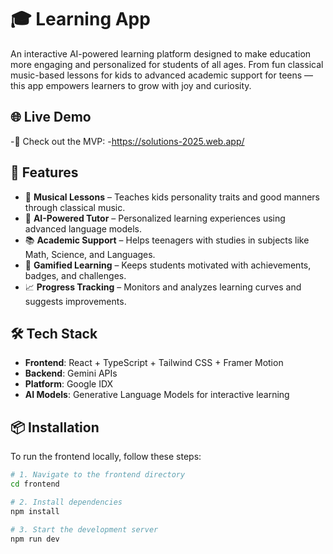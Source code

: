 # 🎓 Learning App

An interactive AI-powered learning platform designed to make education more engaging and personalized for students of all ages. From fun classical music-based lessons for kids to advanced academic support for teens — this app empowers learners to grow with joy and curiosity.

## 🌐 Live Demo
-🚀 Check out the MVP:
-https://solutions-2025.web.app/

## 🚀 Features

- 🎵 **Musical Lessons** – Teaches kids personality traits and good manners through classical music.
- 🤖 **AI-Powered Tutor** – Personalized learning experiences using advanced language models.
- 📚 **Academic Support** – Helps teenagers with studies in subjects like Math, Science, and Languages.
- 🧠 **Gamified Learning** – Keeps students motivated with achievements, badges, and challenges.
- 📈 **Progress Tracking** – Monitors and analyzes learning curves and suggests improvements.

## 🛠️ Tech Stack

- **Frontend**: React + TypeScript + Tailwind CSS + Framer Motion  
- **Backend**: Gemini APIs  
- **Platform**: Google IDX  
- **AI Models**: Generative Language Models for interactive learning

## 📦 Installation

To run the frontend locally, follow these steps:

```bash
# 1. Navigate to the frontend directory
cd frontend

# 2. Install dependencies
npm install

# 3. Start the development server
npm run dev

